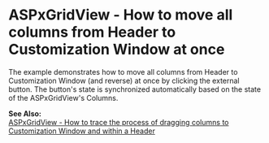 # ASPxGridView - How to move all columns from Header to Customization Window at once


<p>The example demonstrates how to move all columns from Header to Customization Window (and reverse) at once by clicking the external button. The button's state is synchronized automatically based on the state of the ASPxGridView's Columns.</p><p><strong>See Also:<br />
</strong><a href="https://www.devexpress.com/Support/Center/p/E3033">ASPxGridView - How to trace the process of dragging columns  to Customization Window and within a Header</a></p>

<br/>


